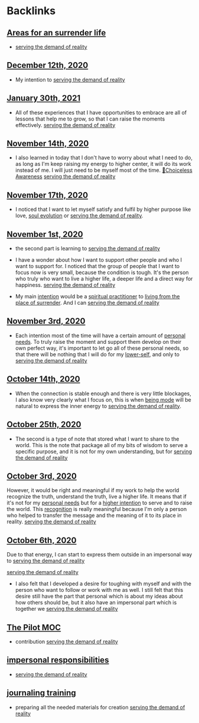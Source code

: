 
# Backlinks
## [Areas for an surrender life](<Areas for an surrender life.md>)
- [serving the demand of reality](<serving the demand of reality.md>)

## [December 12th, 2020](<December 12th, 2020.md>)
- My intention to [serving the demand of reality](<serving the demand of reality.md>)

## [January 30th, 2021](<January 30th, 2021.md>)
- All of these experiences that I have opportunities to embrace are all of lessons that help me to grow, so that I can raise the moments effectively. [serving the demand of reality](<serving the demand of reality.md>)

## [November 14th, 2020](<November 14th, 2020.md>)
- I also learned in today that I don't have to worry about what I need to do, as long as I'm keep raising my energy to higher center, it will do its work instead of me. I will just need to be myself most of the time. [🌱Choiceless Awareness](<🌱Choiceless Awareness.md>) [serving the demand of reality](<serving the demand of reality.md>)

## [November 17th, 2020](<November 17th, 2020.md>)
- I noticed that I want to let myself satisfy and fulfil by higher purpose like love, [soul evolution](<soul evolution.md>) or [serving the demand of reality](<serving the demand of reality.md>).

## [November 1st, 2020](<November 1st, 2020.md>)
- the second part is learning to [serving the demand of reality](<serving the demand of reality.md>)

- I have a wonder about how I want to support other people and who I want to support for. I noticed that the group of people that I want to focus now is very small, because the condition is tough. It's the person who truly who want to live a higher life, a deeper life and a direct way for happiness. [serving the demand of reality](<serving the demand of reality.md>)

- My main [intention](<intention.md>) would be a [spiritual practitioner](<spiritual practitioner.md>) to [living from the place of surrender](<living from the place of surrender.md>). And I can [serving the demand of reality](<serving the demand of reality.md>)

## [November 3rd, 2020](<November 3rd, 2020.md>)
- Each intention most of the time will have a certain amount of [personal needs](<personal needs.md>). To truly raise the moment and support them develop on their own perfect way, it's important to let go all of these personal needs, so that there will be nothing that I will do for my [lower-self](<lower-self.md>), and only to [serving the demand of reality](<serving the demand of reality.md>)

## [October 14th, 2020](<October 14th, 2020.md>)
- When the connection is stable enough and there is very little blockages, I also know very clearly what I focus on, this is when [being mode](<being mode.md>) will be natural to express the inner energy to [serving the demand of reality](<serving the demand of reality.md>).

## [October 25th, 2020](<October 25th, 2020.md>)
- The second is a type of note that stored what I want to share to the world. This is the note that package all of my bits of wisdom to serve a specific purpose, and it is not for my own understanding, but for [serving the demand of reality](<serving the demand of reality.md>)

## [October 3rd, 2020](<October 3rd, 2020.md>)
However, it would be right and meaningful if my work to help the world recognize the truth, understand the truth, live a higher life. It means that if it's not for my [personal needs](<personal needs.md>) but for a [higher intention](<higher intention.md>) to serve and to raise the world. This [recognition](<recognition.md>) is really meaningful because I'm only a person who helped to transfer the message and the meaning of it to its place in reality. [serving the demand of reality](<serving the demand of reality.md>)

## [October 6th, 2020](<October 6th, 2020.md>)
Due to that energy, I can start to express them outside in an impersonal way to [serving the demand of reality](<serving the demand of reality.md>)

[serving the demand of reality](<serving the demand of reality.md>)

- I also felt that I developed a desire for toughing with myself and with the person who want to follow or work with me as well. I still felt that this desire still have the part that personal which is about my ideas about how others should  be, but it also have an impersonal part which is together we [serving the demand of reality](<serving the demand of reality.md>)

## [The Pilot MOC](<The Pilot MOC.md>)
- contribution [serving the demand of reality](<serving the demand of reality.md>)

## [impersonal responsibilities](<impersonal responsibilities.md>)
- [serving the demand of reality](<serving the demand of reality.md>)

## [journaling training](<journaling training.md>)
- preparing all the needed materials for creation [serving the demand of reality](<serving the demand of reality.md>)

